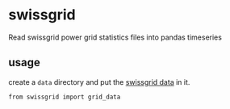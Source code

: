 # swissgrid

Read swissgrid power grid statistics files into pandas timeseries

## usage

create a `data` directory and put the
[swissgrid data](https://www.swissgrid.ch/en/home/operation/grid-data.html)
in it.

`from swissgrid import grid_data`
